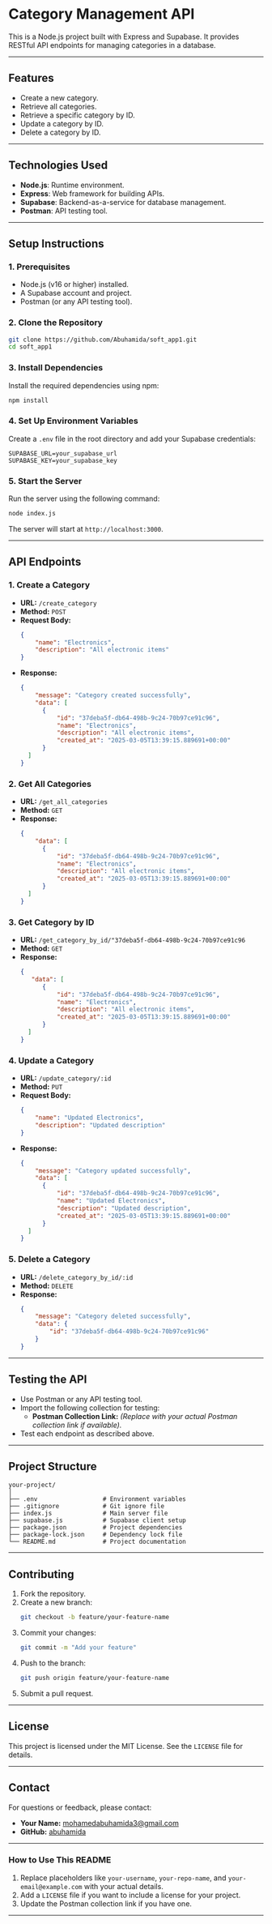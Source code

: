 # Category Management API

This is a Node.js project built with Express and Supabase. It provides RESTful API endpoints for managing categories in a database.

---

## **Features**
- Create a new category.
- Retrieve all categories.
- Retrieve a specific category by ID.
- Update a category by ID.
- Delete a category by ID.

---

## **Technologies Used**
- **Node.js**: Runtime environment.
- **Express**: Web framework for building APIs.
- **Supabase**: Backend-as-a-service for database management.
- **Postman**: API testing tool.

---

## **Setup Instructions**

### **1. Prerequisites**
- Node.js (v16 or higher) installed.
- A Supabase account and project.
- Postman (or any API testing tool).

### **2. Clone the Repository**
```bash
git clone https://github.com/Abuhamida/soft_app1.git
cd soft_app1
```

### **3. Install Dependencies**
Install the required dependencies using npm:
```bash
npm install
```

### **4. Set Up Environment Variables**
Create a `.env` file in the root directory and add your Supabase credentials:
```env
SUPABASE_URL=your_supabase_url
SUPABASE_KEY=your_supabase_key
```

### **5. Start the Server**
Run the server using the following command:
```bash
node index.js
```
The server will start at `http://localhost:3000`.

---

## **API Endpoints**

### **1. Create a Category**
- **URL:** `/create_category`
- **Method:** `POST`
- **Request Body:**
  ```json
  {
      "name": "Electronics",
      "description": "All electronic items"
  }
  ```
- **Response:**
  ```json
  {
      "message": "Category created successfully",
      "data": [
        {
            "id": "37deba5f-db64-498b-9c24-70b97ce91c96",
            "name": "Electronics",
            "description": "All electronic items",
            "created_at": "2025-03-05T13:39:15.889691+00:00"
        }
    ]
  }
  ```

### **2. Get All Categories**
- **URL:** `/get_all_categories`
- **Method:** `GET`
- **Response:**
  ```json
  {
      "data": [
        {
            "id": "37deba5f-db64-498b-9c24-70b97ce91c96",
            "name": "Electronics",
            "description": "All electronic items",
            "created_at": "2025-03-05T13:39:15.889691+00:00"
        }
    ]
  }
  ```

### **3. Get Category by ID**
- **URL:** `/get_category_by_id/"37deba5f-db64-498b-9c24-70b97ce91c96`
- **Method:** `GET`
- **Response:**
  ```json
  {
     "data": [
        {
            "id": "37deba5f-db64-498b-9c24-70b97ce91c96",
            "name": "Electronics",
            "description": "All electronic items",
            "created_at": "2025-03-05T13:39:15.889691+00:00"
        }
    ]
  }
  ```

### **4. Update a Category**
- **URL:** `/update_category/:id`
- **Method:** `PUT`
- **Request Body:**
  ```json
  {
      "name": "Updated Electronics",
      "description": "Updated description"
  }
  ```
- **Response:**
  ```json
  {
      "message": "Category updated successfully",
      "data": [
        {
            "id": "37deba5f-db64-498b-9c24-70b97ce91c96",
            "name": "Updated Electronics",
            "description": "Updated description",
            "created_at": "2025-03-05T13:39:15.889691+00:00"
        }
    ]
  }
  ```

### **5. Delete a Category**
- **URL:** `/delete_category_by_id/:id`
- **Method:** `DELETE`
- **Response:**
  ```json
  {
      "message": "Category deleted successfully",
      "data": {
          "id": "37deba5f-db64-498b-9c24-70b97ce91c96"
      }
  }
  ```

---

## **Testing the API**
- Use Postman or any API testing tool.
- Import the following collection for testing:
  - **Postman Collection Link:** *(Replace with your actual Postman collection link if available).*
- Test each endpoint as described above.

---

## **Project Structure**
```
your-project/
│
├── .env                  # Environment variables
├── .gitignore            # Git ignore file
├── index.js              # Main server file
├── supabase.js           # Supabase client setup
├── package.json          # Project dependencies
├── package-lock.json     # Dependency lock file
└── README.md             # Project documentation
```

---

## **Contributing**
1. Fork the repository.
2. Create a new branch:
   ```bash
   git checkout -b feature/your-feature-name
   ```
3. Commit your changes:
   ```bash
   git commit -m "Add your feature"
   ```
4. Push to the branch:
   ```bash
   git push origin feature/your-feature-name
   ```
5. Submit a pull request.

---

## **License**
This project is licensed under the MIT License. See the `LICENSE` file for details.

---

## **Contact**
For questions or feedback, please contact:
- **Your Name:** mohamedabuhamida3@gmail.com
- **GitHub:** [abuhamida](https://github.com/abuhamida)

---

### **How to Use This README**
1. Replace placeholders like `your-username`, `your-repo-name`, and `your-email@example.com` with your actual details.
2. Add a `LICENSE` file if you want to include a license for your project.
3. Update the Postman collection link if you have one.

---
